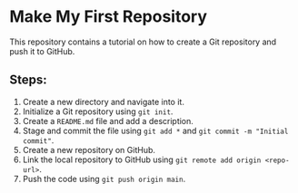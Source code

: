 # Make My First Repository

This repository contains a tutorial on how to create a Git repository and push it to GitHub.

## Steps:

1. Create a new directory and navigate into it.
2. Initialize a Git repository using `git init`.
3. Create a `README.md` file and add a description.
4. Stage and commit the file using `git add *` and `git commit -m "Initial commit"`.
5. Create a new repository on GitHub.
6. Link the local repository to GitHub using `git remote add origin <repo-url>`.
7. Push the code using `git push origin main`.
